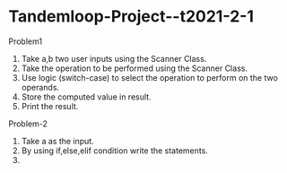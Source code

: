 # Tandemloop-Project--t2021-2-1 
Problem1 

1. Take a,b two user inputs using the Scanner Class.
2. Take the operation to be performed using the Scanner Class.
3. Use logic (switch-case) to select the operation to perform on the two operands.
4. Store the computed value in result.
5. Print the result.


Problem-2 
1. Take a as the input.
2. By using if,else,elif condition write the statements.
3. 
